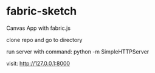 # fabric-sketch
Canvas App with fabric.js

clone repo and go to directory 

run server with command:
python -m SimpleHTTPServer

visit: http://127.0.0.1:8000
